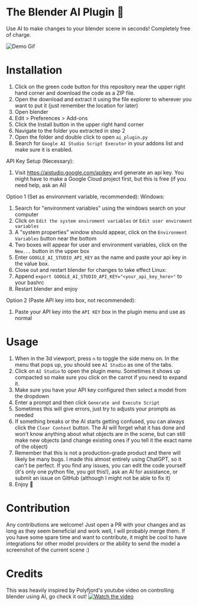 # The Blender AI Plugin 🚀

Use AI to make changes to your blender scene in seconds! Completely free of charge.

![Demo Gif](https://github.com/user-attachments/assets/28312688-ccb9-4089-a9b0-58d9d2786e6d)

# Installation

1) Click on the green code button for this repository near the upper right hand corner and download the code as a ZIP file.
2) Open the download and extract it using the file explorer to wherever you want to put it (just remember the location for later)
3) Open blender
4) Edit > Preferences > Add-ons
5) Click the Install button in the upper right hand corner
6) Navigate to the folder you extracted in step 2
7) Open the folder and double click to open ```ai_plugin.py```
8) Search for ```Google AI Studio Script Executor``` in your addons list and make sure it is enabled.

API Key Setup (Necessary):
1) Visit https://aistudio.google.com/apikey and generate an api key. You might have to make a Google Cloud project first, but this is free (if you need help, ask an AI)

Option 1 (Set as environment variable, recommended):
Windows:
1) Search for "environment variables" using the windows search on your computer
2) Click on ```Edit the system enviroment variables``` or ```Edit user enviroment variables```
3) A "system properties" window should appear, click on the ```Environment Variables``` button near the bottom
4) Two boxes will appear for user and environment variables, click on the ```New...``` button in the upper box
5) Enter ```GOOGLE_AI_STUDIO_API_KEY``` as the name and paste your api key in the value box.
6) Close out and restart blender for changes to take effect
Linux:
1) Append ```export GOOGLE_AI_STUDIO_API_KEY="<your_api_key_here>"``` to your bashrc
2) Restart blender and enjoy

Option 2 (Paste API key into box, not recommended):
1) Paste your API key into the ```API KEY``` box in the plugin menu and use as normal

# Usage

1) When in the 3d viewport, press ```n``` to toggle the side menu on. In the menu that pops up, you should see ```AI Studio``` as one of the tabs.
2) Click on ```AI Studio``` to open the plugin menu. Sometimes it shows up compacted so make sure you click on the carrot if you need to expand it.
3) Make sure you have your API key configured then select a model from the dropdown
4) Enter a prompt and then click ```Generate and Execute Script```
5) Sometimes this will give errors, just try to adjusts your prompts as needed
6) If something breaks or the AI starts getting confused, you can always click the ```Clear Context``` button. The AI will forget what it has done and won't know anything about what objects are in the scene, but can still make new objects (and change existing ones if you tell it the exact name of the object)
7) Remember that this is not a production-grade product and there will likely be many bugs. I made this almost entirely using ChatGPT, so it can't be perfect. If you find any issues, you can edit the code yourself (it's only one python file, you got this!), ask an AI for assistance, or submit an issue on GitHub (although I might not be able to fix it)
8) Enjoy 🗿

# Contribution

Any contributions are welcome! Just open a PR with your changes and as long as they seem beneficial and work well, I will probably merge them. If you have some spare time and want to contribute, it might be cool to have integrations for other model providers or the ability to send the model a screenshot of the current scene :)

# Credits

This was heavily inspired by Polyfjord's youtube video on controlling blender using AI, go check it out!
[![Watch the video](https://img.youtube.com/vi/ytomieYqUCQ/0.jpg)](https://www.youtube.com/watch?v=ytomieYqUCQ)
